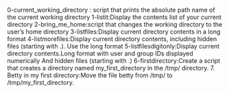 0-current_working_directory : script that prints the absolute path name of the current working directory
1-listit:Display the contents list of your current directory
2-bring_me_home:script that changes the working directory to the user’s home directory
3-listfiles:Display current directory contents in a long format
4-listmorefiles:Display current directory contents, including hidden files (starting with .). Use the long format
5-listfilesdigitonly:Display current directory contents.Long format with user and group IDs displayed numerically And hidden files (starting with .)
6-firstdirectory:Create a script that creates a directory named my_first_directory in the /tmp/ directory.
7. Betty in my first directory:Move the file betty from /tmp/ to /tmp/my_first_directory.
